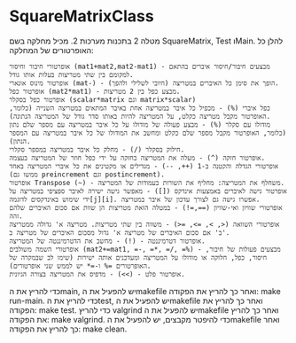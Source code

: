 # SquareMatrixClass

מטלה 2 בתכנות מערכות 2. מכיל מחלקה בשם SquareMatrix, Test וMain.
להלן כל האופרטורים של המחלקה:

    אופרטורי חיבור וחיסור (mat1+mat2,mat2-mat1) - מבצעים חיבור/חיסור איברים בהתאם למקומם בין שתי מטריצות בעלות אותו גודל.
    אופרטור מינוס אונארי (mat-) - הופך את סימן כל האיברים במטריצה (חיובי לשלילי ולהפך).
    אופרטור כפל (mat2*mat1) - מבצע כפל בין 2 מטריצות.
    אופרטור כפל בסקלר (scalar*matrix וגם matrix*scalar)
    כפל איברי (%) - מכפיל כל איבר במטריצה אחת באיבר המתאים במטריצה השנייה (כלומר, האופרטור מקבל מטריצה כקלט, על המטריצה להיות באותו סדר גודל של המטריצה הנתונה).
    מודולו עם סקלר (%) - מבצע פעולה של מודולו על כל איבר במטריצה עם מספר שלם נתון (כלומר, האופרטור מקבל מספר שלם כקלט ומחשב את המודולו של כל איבר במטריצה עם המספר הנתון).
    חילוק בסקלר (/) - מחלק כל איבר במטריצה במספר סקלרי.
    אופרטור חזקה (^) - מעלה את המטריצה בחזקה על ידי כפל חוזר של המטריצה בעצמה.
    אופרטורי הגדלה והקטנה ב-1 (++, --) - מגדילים או מקטינים את כל איברי המטריצה באחד (ממשו גם preincrement וגם postincrement).
    אופרטור Transpose (~) - משחלף את המטריצה: מחליף את השורות בעמודות של המטריצה.
    אופרטור גישה לאיברים באמצעות אינדקס ([]) - מאפשר גישה ישירה לאיבר ספציפי במטריצה על ידי שימוש באינדקסים לדוגמה[j][i]. אפשרו גישה גם לצורך עדכון של איבר במטריצה.
    אופרטורי שוויון ואי-שוויון (==,=!) - במטלה הזאת מטריצות הן שוות אם סכום האיברים שלהם זהה.
    אופרטורי השוואה (<, >, =>, =<) - משווה בין שתי מטריצות. מטריצה א' גדולה ממטריצה ב' אם סכום האיברים של מטריצה א' גדול מסכום האיברים של מטריצה ב'.
    אופרטור דטרמיננטה - (!) - מחשב את הדטרמיננטה של המטריצה.
    אופרטורי השמה משולבים (mat2+=mat1, =-, =*, =/, =%) - מבצעים פעולות של חיבור, חיסור, כפל, חלוקה או מודולו על המטריצה ומעדכנים אותה ישירות (שימו לב שבמקרה של האופרטורים =% ו-=* יש לממש שני אופרטורים).
    אופרטור פלט - (>>) - מדפיס את המטריצה בצורה הגיונית.

כדי להריץ את הmain, יש להפעיל את הmakefile ואחר כך להריץ את הפקודה: make run-main.
כדי להריץ את הtest, יש להפעיל את הmakefile ואחר כך להריץ את הפקודה: make test.
כדי להריץ valgrind יש להפעיל את הmakefile ואחר כך להריץ את הפקודה: make valgrind.
כדי להיפטר מקבצים, יש להפעיל את הmakefile ואחר כך להריץ את הפקודה: make clean.
